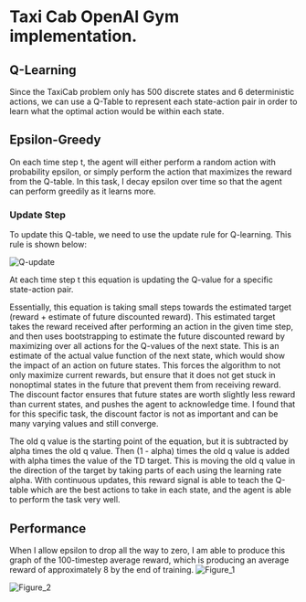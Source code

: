 # Taxi Cab OpenAI Gym implementation.

## Q-Learning
Since the TaxiCab problem only has 500 discrete states and 6 deterministic actions, we can use a Q-Table to represent each state-action pair in order to learn what the optimal action would be within each state.

## Epsilon-Greedy
On each time step t, the agent will either perform a random action with probability epsilon, or simply perform the action that maximizes the reward from the Q-table.
In this task, I decay epsilon over time so that the agent can perform greedily as it learns more.

### Update Step
To update this Q-table, we need to use the update rule for Q-learning. This rule is shown below:

![Q-update](https://user-images.githubusercontent.com/54828661/104230085-15b58580-541b-11eb-9700-8f2e7a81dc27.jpg)

At each time step t this equation is updating the Q-value for a specific state-action pair.

Essentially, this equation is taking small steps towards the estimated target (reward + estimate of future discounted reward). This estimated target takes the reward received after performing an action in the given time step, and then uses bootstrapping to estimate the future discounted reward by maximizing over all actions for the Q-values of the next state. This is an estimate of the actual value function of the next state, which would show the impact of an action on future states. This forces the algorithm to not only maximize current rewards, but ensure that it does not get stuck in nonoptimal states in the future that prevent them from receiving reward. The discount factor ensures that future states are worth slightly less reward than current states, and pushes the agent to acknowledge time. I found that for this specific task, the discount factor is not as important and can be many varying values and still converge.

The old q value is the starting point of the equation, but it is subtracted by alpha times the old q value. Then (1 - alpha) times the old q value is added with alpha times the value of the TD target. This is moving the old q value in the direction of the target by taking parts of each using the learning rate alpha. With continuous updates, this reward signal is able to teach the Q-table which are the best actions to take in each state, and the agent is able to perform the task very well.

## Performance
When I allow epsilon to drop all the way to zero, I am able to produce this graph of the 100-timestep average reward, which is producing an average reward of approximately 8 by the end of training.
![Figure_1](https://user-images.githubusercontent.com/54828661/104234068-de49d780-5420-11eb-9b05-43c4cc3c6f5c.png)

![Figure_2](https://user-images.githubusercontent.com/54828661/104234234-19e4a180-5421-11eb-8e28-7759be06ddba.png)

